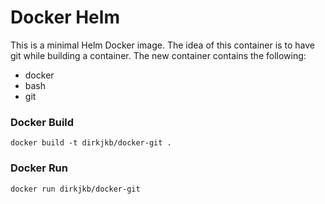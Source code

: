 # Docker Helm
This is a minimal Helm Docker image.
The idea of this container is to have git while building a container.
The new container contains the following:
 - docker
 - bash
 - git

### Docker Build
```
docker build -t dirkjkb/docker-git .
```
### Docker Run
```
docker run dirkjkb/docker-git
```